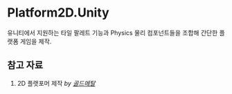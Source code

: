 # Platform2D.Unity
유니티에서 지원하는 타일 팔레트 기능과 Physics 물리 컴포넌트들을 조합해 간단한 플랫폼 게임을 제작.  
## 참고 자료
1) 2D 플랫포머 제작 _by [골드메탈](https://vvd.bz/fZo)_
